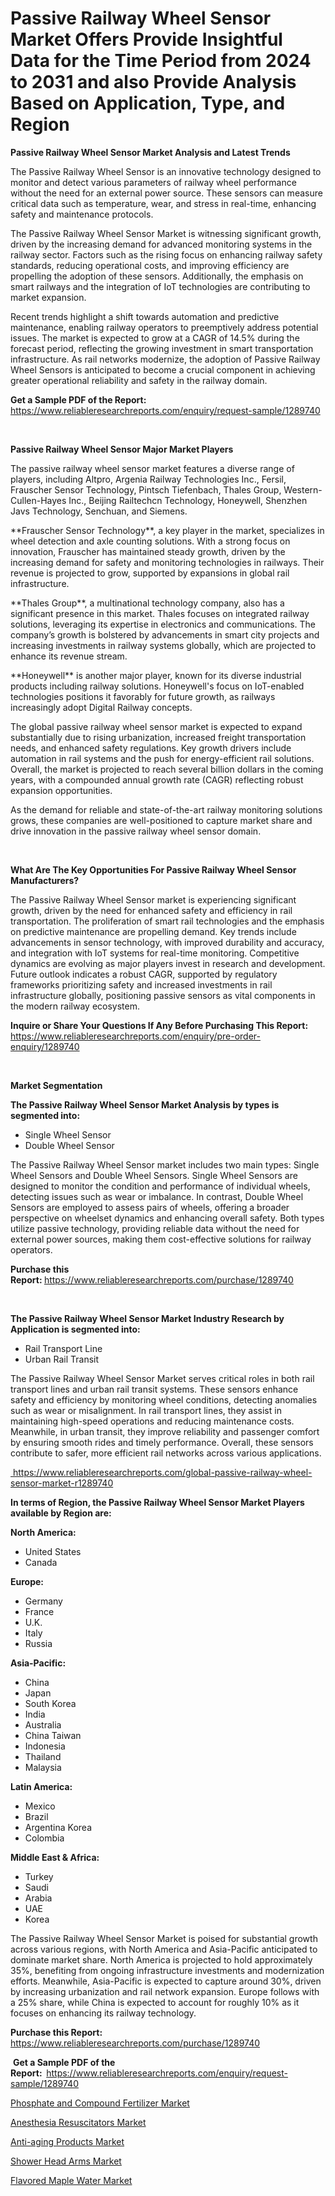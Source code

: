 <p><h1>Passive Railway Wheel Sensor Market Offers Provide Insightful Data for the Time Period from 2024 to 2031 and also Provide Analysis Based on Application, Type, and Region</h1></p><p><strong>Passive Railway Wheel Sensor Market Analysis and Latest Trends</strong></p>
<p><p>The Passive Railway Wheel Sensor is an innovative technology designed to monitor and detect various parameters of railway wheel performance without the need for an external power source. These sensors can measure critical data such as temperature, wear, and stress in real-time, enhancing safety and maintenance protocols.</p><p>The Passive Railway Wheel Sensor Market is witnessing significant growth, driven by the increasing demand for advanced monitoring systems in the railway sector. Factors such as the rising focus on enhancing railway safety standards, reducing operational costs, and improving efficiency are propelling the adoption of these sensors. Additionally, the emphasis on smart railways and the integration of IoT technologies are contributing to market expansion.</p><p>Recent trends highlight a shift towards automation and predictive maintenance, enabling railway operators to preemptively address potential issues. The market is expected to grow at a CAGR of 14.5% during the forecast period, reflecting the growing investment in smart transportation infrastructure. As rail networks modernize, the adoption of Passive Railway Wheel Sensors is anticipated to become a crucial component in achieving greater operational reliability and safety in the railway domain.</p></p>
<p><strong>Get a Sample PDF of the Report:&nbsp;</strong> <a href="https://www.reliableresearchreports.com/enquiry/request-sample/1289740?utm_campaign=4&utm_medium=2&utm_source=Github&utm_content=ia&utm_term=26102024&utm_id=passive-railway-wheel-sensor">https://www.reliableresearchreports.com/enquiry/request-sample/1289740</a></p>
<p>&nbsp;</p>
<p><strong>Passive Railway Wheel Sensor Major Market Players</strong></p>
<p><p>The passive railway wheel sensor market features a diverse range of players, including Altpro, Argenia Railway Technologies Inc., Fersil, Frauscher Sensor Technology, Pintsch Tiefenbach, Thales Group, Western-Cullen-Hayes Inc., Beijing Railtechcn Technology, Honeywell, Shenzhen Javs Technology, Senchuan, and Siemens. </p><p>**Frauscher Sensor Technology**, a key player in the market, specializes in wheel detection and axle counting solutions. With a strong focus on innovation, Frauscher has maintained steady growth, driven by the increasing demand for safety and monitoring technologies in railways. Their revenue is projected to grow, supported by expansions in global rail infrastructure.</p><p>**Thales Group**, a multinational technology company, also has a significant presence in this market. Thales focuses on integrated railway solutions, leveraging its expertise in electronics and communications. The company’s growth is bolstered by advancements in smart city projects and increasing investments in railway systems globally, which are projected to enhance its revenue stream.</p><p>**Honeywell** is another major player, known for its diverse industrial products including railway solutions. Honeywell's focus on IoT-enabled technologies positions it favorably for future growth, as railways increasingly adopt Digital Railway concepts. </p><p>The global passive railway wheel sensor market is expected to expand substantially due to rising urbanization, increased freight transportation needs, and enhanced safety regulations. Key growth drivers include automation in rail systems and the push for energy-efficient rail solutions. Overall, the market is projected to reach several billion dollars in the coming years, with a compounded annual growth rate (CAGR) reflecting robust expansion opportunities. </p><p>As the demand for reliable and state-of-the-art railway monitoring solutions grows, these companies are well-positioned to capture market share and drive innovation in the passive railway wheel sensor domain.</p></p>
<p>&nbsp;</p>
<p><strong>What Are The Key Opportunities For Passive Railway Wheel Sensor Manufacturers?</strong></p>
<p><p>The Passive Railway Wheel Sensor market is experiencing significant growth, driven by the need for enhanced safety and efficiency in rail transportation. The proliferation of smart rail technologies and the emphasis on predictive maintenance are propelling demand. Key trends include advancements in sensor technology, with improved durability and accuracy, and integration with IoT systems for real-time monitoring. Competitive dynamics are evolving as major players invest in research and development. Future outlook indicates a robust CAGR, supported by regulatory frameworks prioritizing safety and increased investments in rail infrastructure globally, positioning passive sensors as vital components in the modern railway ecosystem.</p></p>
<p><strong>Inquire or Share Your Questions If Any Before Purchasing This Report:</strong> <a href="https://www.reliableresearchreports.com/enquiry/pre-order-enquiry/1289740?utm_campaign=4&utm_medium=2&utm_source=Github&utm_content=ia&utm_term=26102024&utm_id=passive-railway-wheel-sensor">https://www.reliableresearchreports.com/enquiry/pre-order-enquiry/1289740</a></p>
<p>&nbsp;</p>
<p><strong>Market Segmentation</strong></p>
<p><strong>The Passive Railway Wheel Sensor Market Analysis by types is segmented into:</strong></p>
<p><ul><li>Single Wheel Sensor</li><li>Double Wheel Sensor</li></ul></p>
<p><p>The Passive Railway Wheel Sensor market includes two main types: Single Wheel Sensors and Double Wheel Sensors. Single Wheel Sensors are designed to monitor the condition and performance of individual wheels, detecting issues such as wear or imbalance. In contrast, Double Wheel Sensors are employed to assess pairs of wheels, offering a broader perspective on wheelset dynamics and enhancing overall safety. Both types utilize passive technology, providing reliable data without the need for external power sources, making them cost-effective solutions for railway operators.</p></p>
<p><strong>Purchase this Report:&nbsp;</strong><a href="https://www.reliableresearchreports.com/purchase/1289740?utm_campaign=4&utm_medium=2&utm_source=Github&utm_content=ia&utm_term=26102024&utm_id=passive-railway-wheel-sensor">https://www.reliableresearchreports.com/purchase/1289740</a></p>
<p>&nbsp;</p>
<p><strong>The Passive Railway Wheel Sensor Market Industry Research by Application is segmented into:</strong></p>
<p><ul><li>Rail Transport Line</li><li>Urban Rail Transit</li></ul></p>
<p><p>The Passive Railway Wheel Sensor Market serves critical roles in both rail transport lines and urban rail transit systems. These sensors enhance safety and efficiency by monitoring wheel conditions, detecting anomalies such as wear or misalignment. In rail transport lines, they assist in maintaining high-speed operations and reducing maintenance costs. Meanwhile, in urban transit, they improve reliability and passenger comfort by ensuring smooth rides and timely performance. Overall, these sensors contribute to safer, more efficient rail networks across various applications.</p></p>
<p><a href="https://www.reliableresearchreports.com/global-passive-railway-wheel-sensor-market-r1289740?utm_campaign=4&utm_medium=2&utm_source=Github&utm_content=ia&utm_term=26102024&utm_id=passive-railway-wheel-sensor">&nbsp;https://www.reliableresearchreports.com/global-passive-railway-wheel-sensor-market-r1289740</a></p>
<p><strong>In terms of Region, the Passive Railway Wheel Sensor Market Players available by Region are:</strong></p>
<p>
    <p> <strong> North America: </strong>
        <ul>
            <li>United States</li>
            <li>Canada</li>
        </ul>
        </p> 
    <p> <strong> Europe: </strong>
        <ul>
            <li>Germany</li>
            <li>France</li>
            <li>U.K.</li>
            <li>Italy</li>
            <li>Russia</li>
        </ul>
        </p> 
    <p> <strong> Asia-Pacific: </strong>
        <ul>
            <li>China</li>
            <li>Japan</li>
            <li>South Korea</li>
            <li>India</li>
            <li>Australia</li>
            <li>China Taiwan</li>
            <li>Indonesia</li>
            <li>Thailand</li>
            <li>Malaysia</li>
        </ul>
        </p> 
    <p> <strong> Latin America: </strong>
        <ul>
            <li>Mexico</li>
            <li>Brazil</li>
            <li>Argentina Korea</li>
            <li>Colombia</li>
        </ul>
        </p> 
    <p> <strong> Middle East & Africa: </strong>
        <ul>
            <li>Turkey</li>
            <li>Saudi</li>
            <li>Arabia</li>
            <li>UAE</li>
            <li>Korea</li>
        </ul>
    </p>
    </p>
<p><p>The Passive Railway Wheel Sensor Market is poised for substantial growth across various regions, with North America and Asia-Pacific anticipated to dominate market share. North America is projected to hold approximately 35%, benefiting from ongoing infrastructure investments and modernization efforts. Meanwhile, Asia-Pacific is expected to capture around 30%, driven by increasing urbanization and rail network expansion. Europe follows with a 25% share, while China is expected to account for roughly 10% as it focuses on enhancing its railway technology.</p></p>
<p><strong>Purchase this Report: </strong><a href="https://www.reliableresearchreports.com/purchase/1289740?utm_campaign=4&utm_medium=2&utm_source=Github&utm_content=ia&utm_term=26102024&utm_id=passive-railway-wheel-sensor">https://www.reliableresearchreports.com/purchase/1289740</a></p>
<p>&nbsp;<strong>Get a Sample PDF of the Report:&nbsp;&nbsp;</strong><a href="https://www.reliableresearchreports.com/enquiry/request-sample/1289740?utm_campaign=4&utm_medium=2&utm_source=Github&utm_content=ia&utm_term=26102024&utm_id=passive-railway-wheel-sensor">https://www.reliableresearchreports.com/enquiry/request-sample/1289740</a></p>
<p><strong></strong></p>
<p><p><a href="https://github.com/alesiasc0na/Market-Research-Report-List-1/blob/main/phosphate-and-compound-fertilizer-market.md?utm_campaign=4&utm_medium=2&utm_source=Github&utm_content=ia&utm_term=26102024&utm_id=passive-railway-wheel-sensor">Phosphate and Compound Fertilizer Market</a></p><p><a href="https://www.linkedin.com/pulse/global-anesthesia-resuscitators-market-exploring-share-trends-uobuf?utm_campaign=4&utm_medium=2&utm_source=Github&utm_content=ia&utm_term=26102024&utm_id=passive-railway-wheel-sensor">Anesthesia Resuscitators Market</a></p><p><a href="https://www.linkedin.com/pulse/emerging-trends-anti-aging-products-market-global-outlook-future-fuybf?utm_campaign=4&utm_medium=2&utm_source=Github&utm_content=ia&utm_term=26102024&utm_id=passive-railway-wheel-sensor">Anti-aging Products Market</a></p><p><a href="https://issuu.com/reportprime-2/docs/shower-head-arms-market-size-2030.p_f57fee9a6e5cf1?utm_campaign=4&utm_medium=2&utm_source=Github&utm_content=ia&utm_term=26102024&utm_id=passive-railway-wheel-sensor">Shower Head Arms Market</a></p><p><a href="https://github.com/WayneHopkins413/Market-Research-Report-List-1/blob/main/flavored-maple-water-market.md?utm_campaign=4&utm_medium=2&utm_source=Github&utm_content=ia&utm_term=26102024&utm_id=passive-railway-wheel-sensor">Flavored Maple Water Market</a></p></p>